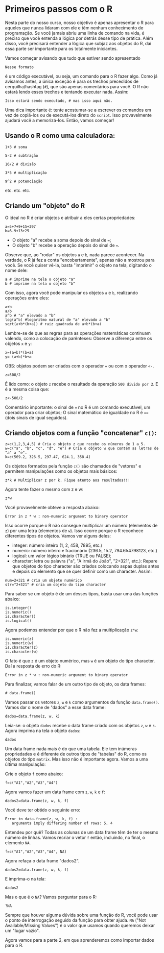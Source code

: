 # Primeiros passos com o R
Nesta parte do nosso curso, nosso objetivo é apenas apresentar o R para aqueles que nunca lidaram com ele e têm nenhum conhecimento de programação. Se você jamais abriu uma linha de comando na vida, é preciso que você entenda a lógica por detrás desse tipo de prática. Além disso, você precisará entender a lógica que subjaz aos objetos do R, daí essa parte ser importante para os totalmente iniciantes.

Vamos começar avisando que tudo que estiver sendo apresentado

```
Nesse formato
```
é um código executável, ou seja, um comando para o R fazer algo. Como já avisamos antes, a única exceção é para os trechos precedidos de cerquilha/hashtag (```#```), que são apenas comentários para você. O R não estará lendo esses trechos e tentando executar nada. Assim:

```
Isso estará sendo executado, # mas isso aqui não.
```
Uma dica importante é: tente acostumar-se a escrever os comandos em vez de copiá-los ou de executá-los direto do ```script```. Isso provavelmente ajudará você a memorizá-los. Então, vamos começar!

## Usando o R como uma calculadora:
```
1+3 # soma

5-2 # subtração

16/2 # divisão

3*5 # multiplicação

9^2 # potenciação
```
etc. etc. etc.

## Criando um "objeto" do R
O ideal no R é criar objetos e atribuir a eles certas propriedades:

```
a=5+7+9+15+397
b=6-9+13+25
```
- O objeto "a" recebe a soma depois do sinal de ```=```;
- O objeto "b" recebe a operação depois do sinal de ```=```.

Observe que, ao "rodar" os objetos ```a``` e ```b```, nada parece acontecer. Na verdade, o R já fez a conta "encobertamente", apenas não a mostrou para você. Se você quiser vê-la, basta "imprimir" o objeto na tela, digitando o nome dele:

```
a # imprime na tela o objeto "a"
b # imprime na tela o objeto "b"
```

Com isso, agora você pode manipular os objetos ```a``` e ```b```, realizando operações entre eles:

```
a+b
a/b
a^b # "a" elevado a "b"
log(a^b) #logaritmo natural de "a" elevado a "b"
sqrt(a+b*(b+a)) # raiz quadrada de a+b*(b+a)
```
Lembre-se de que as regras para as operações matemáticas continuam valendo, como a colocação de parênteses: Observe a diferença entre os objetos ```x``` e ```y```:

```
x=(a+b)*(b+a)
y= (a+b)*b+a
```
OBS: objetos podem ser criados com o operador ```=``` ou com o operador ```<-```.

```
z=500/2
```
É lido como: o objeto ```z``` recebe o resultado da operação ```500 divido por 2```. E é  a mesma coisa que:

```
z<-500/2
```
Comentário importante: o sinal de ```=``` no R é um comando executável, um operador para criar objetos; O sinal matemático de igualdade no R é ```==``` (dois sinais de igual seguidos).

## Criando objetos com a função "concatenar" ```c()```:

```
z=c(1,2,3,4,5) # Cria o objeto z que recebe os números de 1 a 5.
w=c("a", "b", "c", "d", "e") # Cria o objeto w que contém as letras de "a" a "e".
k=c(569.2, 326.5, 297.47, 624.1, 358.4)
```
Os objetos formados pela função ```c()``` são chamados de "vetores" e permitem manipulações como os objetos mais básicos:

```
z*k # Multiplicar z por k. Fique atento aos resultados!!!
```
Agora tente fazer o mesmo com z e w:

```
z*w
```

Você provavelmente obteve a resposta abaixo:

```
Error in z * w : non-numeric argument to binary operator
```

Isso ocorre porque o R não consegue multiplicar um número (elementos de ``z``) por uma letra (elementos de ```w```). Isso ocorre porque o R reconhece diferentes tipos de objetos. Vamos ver alguns deles:

- integer: número inteiro (1, 2, 458, 7895, etc.)
- numeric: número inteiro e fracionário (236.5, 15.2, 794.654798123, etc.)
- logical: um valor lógico binário (TRUE ou FALSE);
- character: letra ou palavra ("a", "A irmã do João", "2+321", etc.): Repare que objetos do tipo character são criados colocando aspas duplas antes e depois do elemento que se quer definir como um character. Assim:

```
num=2+321 # cria um objeto numérico
str="2+321" # cria um objeto do tipo character
```

Para saber se um objeto é de um desses tipos, basta usar uma das funções abaixo:

```
is.integer()
is.numeric()
is.character()
is.logical()
```

Agora podemos entender por que o R não fez a multiplicação ```z*w```:

```
is.numeric(z)
is.numeric(w)
is.character(z)
is.character(w)
```

O fato é que ```z``` é um objeto numérico, mas ```w``` é um objeto do tipo character. Daí a resposta de erro do R:

```
Error in z * w : non-numeric argument to binary operator
```

Para finalizar, vamos falar de um outro tipo de objeto, os data frames:

```
# data.frame()
```

Vamos passar os vetores ```z```, ```w``` e ```k``` como argumentos da função ```data.frame()```. Vamos dar o nome de "dados" a esse data frame:

```
dados=data.frame(z, w, k)
```

Leia-se: o objeto ```dados``` recebe o data frame criado com os objetos ```z```, ```w``` e ```k```. Agora imprima na tela o objeto ```dados```:

```
dados
```

Um data frame nada mais é do que uma tabela. Ele tem inúmeras propriedades e é diferente de outros tipos de "tabelas" do R, como os objetos do tipo ```matrix```. Mas isso não é importante agora. Vamos a uma última manipulação:

Crie o objeto ```f``` como abaixo:

```
f=c("A1","A2","A3","A4")
```

Agora vamos fazer um data frame com ```z```, ```w```, ```k``` e ```f```:

```
dados2=data.frame(z, w, k, f)
```

Você deve ter obtido o seguinte erro:

```
Error in data.frame(z, w, k, f) :
   arguments imply differing number of rows: 5, 4
```

Entendeu por quê? Todas as colunas de um data frame têm de ter o mesmo número de linhas. Vamos recriar o vetor ```f``` então, incluindo, no final, o elemento ```NA```.

```
f=c("A1","A2","A3","A4", NA)
```
Agora refaça o data frame "dados2".

```
dados2=data.frame(z, w, k, f)
```

E imprima-o na tela:

```
dados2
```

Mas o que é o ```NA```? Vamos perguntar para o R:

```
?NA
```

Sempre que houver alguma dúvida sobre uma função do R, você pode usar o ponto de interrogação seguido da função para obter ajuda. ```NA``` ("Not Available/Missing Values") é o valor que usamos quando queremos deixar um "lugar vazio".

Agora vamos para a parte 2, em que aprenderemos como importar dados para o R.
